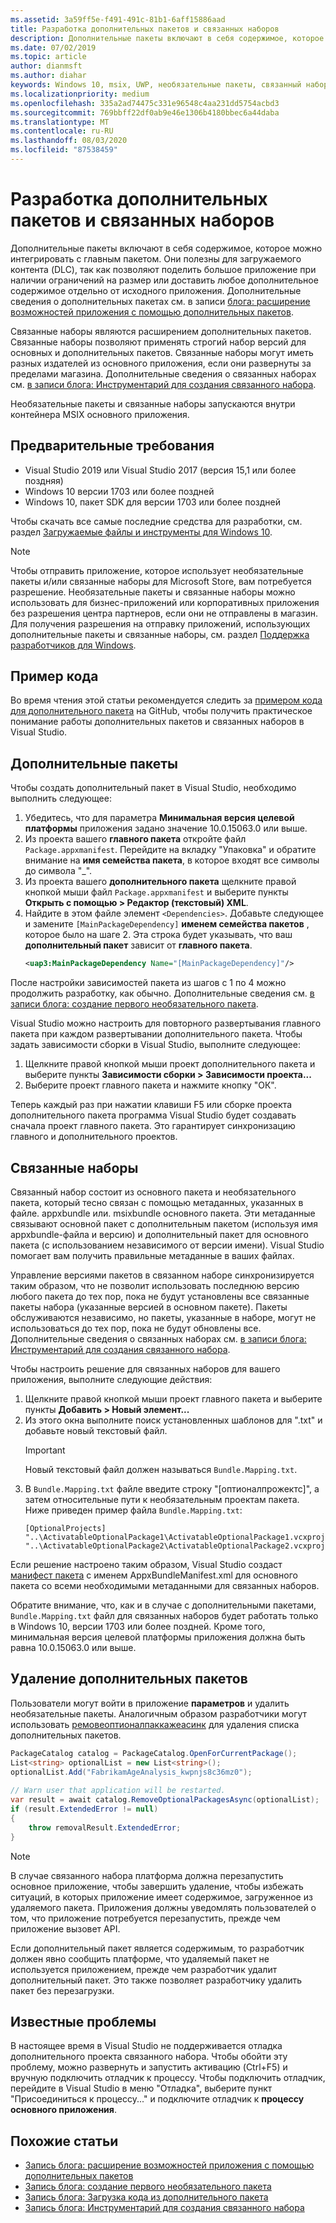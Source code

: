 ```yaml
---
ms.assetid: 3a59ff5e-f491-491c-81b1-6aff15886aad
title: Разработка дополнительных пакетов и связанных наборов
description: Дополнительные пакеты включают в себя содержимое, которое можно интегрировать с главным пакетом. Они полезны для загрузки содержимого (DLC) и других сценариев.
ms.date: 07/02/2019
ms.topic: article
author: dianmsft
ms.author: diahar
keywords: Windows 10, msix, UWP, необязательные пакеты, связанный набор, расширение пакета, Visual Studio
ms.localizationpriority: medium
ms.openlocfilehash: 335a2ad74475c331e96548c4aa231dd5754acbd3
ms.sourcegitcommit: 769bbff22df0ab9e46e1306b4180bbec6a44daba
ms.translationtype: MT
ms.contentlocale: ru-RU
ms.lasthandoff: 08/03/2020
ms.locfileid: "87538459"
---
```

# <a name="optional-packages-and-related-set-authoring"></a>Разработка дополнительных пакетов и связанных наборов

Дополнительные пакеты включают в себя содержимое, которое можно интегрировать с главным пакетом. Они полезны для загружаемого контента (DLC), так как позволяют поделить большое приложение при наличии ограничений на размер или доставить любое дополнительное содержимое отдельно от исходного приложения. Дополнительные сведения о дополнительных пакетах см. в записи [блога: расширение возможностей приложения с помощью дополнительных пакетов](https://docs.microsoft.com/archive/blogs/appinstaller/uwpoptionalpackages).

Связанные наборы являются расширением дополнительных пакетов. Связанные наборы позволяют применять строгий набор версий для основных и дополнительных пакетов. Связанные наборы могут иметь разных издателей из основного приложения, если они развернуты за пределами магазина. Дополнительные сведения о связанных наборах см. [в записи блога: Инструментарий для создания связанного набора](https://docs.microsoft.com/archive/blogs/appinstaller/tooling-to-create-a-related-set).

Необязательные пакеты и связанные наборы запускаются внутри контейнера MSIX основного приложения.

## <a name="prerequisites"></a>Предварительные требования

- Visual Studio 2019 или Visual Studio 2017 (версия 15,1 или более поздняя)
- Windows 10 версии 1703 или более поздней
- Windows 10, пакет SDK для версии 1703 или более поздней

Чтобы скачать все самые последние средства для разработки, см. раздел [Загружаемые файлы и инструменты для Windows 10](https://developer.microsoft.com/windows/downloads).

> [!NOTE]
> Чтобы отправить приложение, которое использует необязательные пакеты и/или связанные наборы для Microsoft Store, вам потребуется разрешение. Необязательные пакеты и связанные наборы можно использовать для бизнес-приложений или корпоративных приложения без разрешения центра партнеров, если они не отправлены в магазин. Для получения разрешения на отправку приложений, использующих дополнительные пакеты и связанные наборы, см. раздел [Поддержка разработчиков для Windows](https://developer.microsoft.com/windows/support).

## <a name="code-sample"></a>Пример кода

Во время чтения этой статьи рекомендуется следить за [примером кода для дополнительного пакета](https://github.com/AppInstaller/OptionalPackageSample) на GitHub, чтобы получить практическое понимание работы дополнительных пакетов и связанных наборов в Visual Studio.

## <a name="optional-packages"></a>Дополнительные пакеты

Чтобы создать дополнительный пакет в Visual Studio, необходимо выполнить следующее:

1. Убедитесь, что для параметра **Минимальная версия целевой платформы** приложения задано значение 10.0.15063.0 или выше.
2. Из проекта вашего **главного пакета** откройте файл `Package.appxmanifest`. Перейдите на вкладку "Упаковка" и обратите внимание на **имя семейства пакета**, в которое входят все символы до символа "_".
3. Из проекта вашего **дополнительного пакета** щелкните правой кнопкой мыши файл `Package.appxmanifest` и выберите пункты **Открыть с помощью > Редактор (текстовый) XML**.
4. Найдите в этом файле элемент `<Dependencies>`. Добавьте следующее и замените `[MainPackageDependency]` **именем семейства пакетов** , которое было на шаге 2. Эта строка будет указывать, что ваш **дополнительный пакет** зависит от **главного пакета**.
    ```XML
    <uap3:MainPackageDependency Name="[MainPackageDependency]"/>
    ```

После настройки зависимостей пакета из шагов с 1 по 4 можно продолжить разработку, как обычно. Дополнительные сведения см. [в записи блога: создание первого необязательного пакета](https://docs.microsoft.com/archive/blogs/appinstaller/build-your-first-optional-package).

Visual Studio можно настроить для повторного развертывания главного пакета при каждом развертывании дополнительного пакета. Чтобы задать зависимости сборки в Visual Studio, выполните следующее:

1. Щелкните правой кнопкой мыши проект дополнительного пакета и выберите пункты **Зависимости сборки > Зависимости проекта...**
2. Выберите проект главного пакета и нажмите кнопку "ОК". 

Теперь каждый раз при нажатии клавиши F5 или сборке проекта дополнительного пакета программа Visual Studio будет создавать сначала проект главного пакета. Это гарантирует синхронизацию главного и дополнительного проектов.

## <a name="related-sets"></a>Связанные наборы

Связанный набор состоит из основного пакета и необязательного пакета, который тесно связан с помощью метаданных, указанных в файле. appxbundle или. msixbundle основного пакета. Эти метаданные связывают основной пакет с дополнительным пакетом (используя имя appxbundle-файла и версию) и дополнительный пакет для основного пакета (с использованием независимого от версии имени). Visual Studio помогает вам получить правильные метаданные в ваших файлах. 

Управление версиями пакетов в связанном наборе синхронизируется таким образом, что не позволит использовать последнюю версию любого пакета до тех пор, пока не будут установлены все связанные пакеты набора (указанные версией в основном пакете). Пакеты обслуживаются независимо, но пакеты, указанные в наборе, могут не использоваться до тех пор, пока не будут обновлены все. Дополнительные сведения о связанных наборах см. [в записи блога: Инструментарий для создания связанного набора](https://docs.microsoft.com/archive/blogs/appinstaller/tooling-to-create-a-related-set).

Чтобы настроить решение для связанных наборов для вашего приложения, выполните следующие действия:

1. Щелкните правой кнопкой мыши проект главного пакета и выберите пункты **Добавить > Новый элемент...**
2. Из этого окна выполните поиск установленных шаблонов для ".txt" и добавьте новый текстовый файл.
    > [!IMPORTANT]
    > Новый текстовый файл должен называться `Bundle.Mapping.txt`.
3. В `Bundle.Mapping.txt` файле введите строку "[оптионалпрожектс]", а затем относительные пути к необязательным проектам пакета. Ниже приведен пример файла `Bundle.Mapping.txt`:
    ```syntax
    [OptionalProjects]
    "..\ActivatableOptionalPackage1\ActivatableOptionalPackage1.vcxproj"
    "..\ActivatableOptionalPackage2\ActivatableOptionalPackage2.vcxproj"
    ```

Если решение настроено таким образом, Visual Studio создаст [манифест пакета](https://docs.microsoft.com/uwp/schemas/bundlemanifestschema/bundle-manifest) с именем AppxBundleManifest.xml для основного пакета со всеми необходимыми метаданными для связанных наборов. 

Обратите внимание, что, как и в случае с дополнительными пакетами, `Bundle.Mapping.txt` файл для связанных наборов будет работать только в Windows 10, версии 1703 или более поздней. Кроме того, минимальная версия целевой платформы приложения должна быть равна 10.0.15063.0 или выше.

## <a name="removing-optional-packages"></a>Удаление дополнительных пакетов

Пользователи могут войти в приложение **параметров** и удалить необязательные пакеты. Аналогичным образом разработчики могут использовать [ремовеоптионалпаккажеасинк](https://docs.microsoft.com/uwp/api/Windows.ApplicationModel.PackageCatalog) для удаления списка дополнительных пакетов. 

```csharp
PackageCatalog catalog = PackageCatalog.OpenForCurrentPackage();
List<string> optionalList = new List<string>();
optionalList.Add("FabrikamAgeAnalysis_kwpnjs8c36mz0");
    
// Warn user that application will be restarted. 
var result = await catalog.RemoveOptionalPackagesAsync(optionalList);
if (result.ExtendedError != null)
{
    throw removalResult.ExtendedError;
}
```
> [!NOTE]
> В случае связанного набора платформа должна перезапустить основное приложение, чтобы завершить удаление, чтобы избежать ситуаций, в которых приложение имеет содержимое, загруженное из удаляемого пакета. Приложения должны уведомлять пользователей о том, что приложение потребуется перезапустить, прежде чем приложение вызовет API.

Если дополнительный пакет является содержимым, то разработчик должен явно сообщить платформе, что удаляемый пакет не используется приложением, прежде чем разработчик удалит дополнительный пакет. Это также позволяет разработчику удалить пакет без перезагрузки.

## <a name="known-issues"></a>Известные проблемы

В настоящее время в Visual Studio не поддерживается отладка дополнительного проекта связанного набора. Чтобы обойти эту проблему, можно развернуть и запустить активацию (Ctrl+F5) и вручную подключить отладчик к процессу. Чтобы подключить отладчик, перейдите в Visual Studio в меню "Отладка", выберите пункт "Присоединиться к процессу..." и подключите отладчик к **процессу основного приложения**.

## <a name="related-articles"></a>Похожие статьи

* [Запись блога: расширение возможностей приложения с помощью дополнительных пакетов](https://docs.microsoft.com/archive/blogs/appinstaller/uwpoptionalpackages)
* [Запись блога: создание первого необязательного пакета](https://docs.microsoft.com/archive/blogs/appinstaller/build-your-first-optional-package)
* [Запись блога: Загрузка кода из дополнительного пакета](https://docs.microsoft.com/archive/blogs/appinstaller/loading-code-from-an-optional-package)
* [Запись блога: Инструментарий для создания связанного набора](https://docs.microsoft.com/archive/blogs/appinstaller/tooling-to-create-a-related-set)
